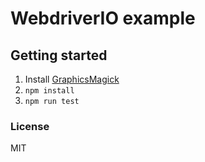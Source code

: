 # WebdriverIO example

## Getting started

1. Install [GraphicsMagick](https://github.com/zinserjan/wdio-screenshot#installation)
2. `npm install`
3. `npm run test`

### License

MIT
